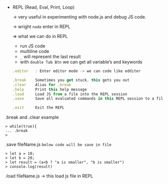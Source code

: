 - REPL (Read, Eval, Print, Loop)
    
    → very useful in experimenting with node.js  and debug JS code.
    
    → wright `node` enter in REPL
    
    ⇒ what we can do in REPL
    
    - run JS code
    - multiline code
    - `_` will represent the last result
    - with `double Tab Btn` we can get all variable’s and keywords
    
    ```jsx
    .editor   : Enter editor mode -> we can code like edditer
    
    .break    Sometimes you get stuck, this gets you out
    .clear    Alias for .break
    .help     Print this help message
    .load     Load JS from a file into the REPL session
    .save     Save all evaluated commands in this REPL session to a file
    
    .exit     Exit the REPL
    ```


.break and .clear example
```
> while(true){
... .break
>
```

.save fileName.js            `below code will be save in file`
```
> let a = 10;
> let b = 20;
> let result = (a<b ? "a is smaller", "b is smaller")
> console.log(result)
```

.load fileName.js
-> this load js file in REPL

